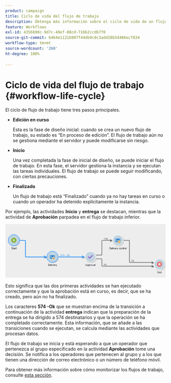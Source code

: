 ```yaml
---
product: campaign
title: Ciclo de vida del flujo de trabajo
description: Obtenga más información sobre el ciclo de vida de un flujo de trabajo
feature: Workflows
exl-id: 4356b90c-9d7c-49ef-88cd-716b2ccdb7f0
source-git-commit: 6464e1121b907f44db9c0c3add28b54486ecf834
workflow-type: tm+mt
source-wordcount: '260'
ht-degree: 100%

---
```


# Ciclo de vida del flujo de trabajo {#workflow-life-cycle}



El ciclo de flujo de trabajo tiene tres pasos principales.

* **Edición en curso**

  Esta es la fase de diseño inicial: cuando se crea un nuevo flujo de trabajo, su estado es “En proceso de edición”. El flujo de trabajo aún no se gestiona mediante el servidor y puede modificarse sin riesgo.

* **Inicio**

  Una vez completada la fase de inicial de diseño, se puede iniciar el flujo de trabajo. En esta fase, el servidor gestiona la instancia y se ejecutan las tareas individuales. El flujo de trabajo se puede seguir modificando, con ciertas precauciones.

* **Finalizado**

  Un flujo de trabajo está “Finalizado” cuando ya no hay tareas en curso o cuando un operador ha detenido explícitamente la instancia.

Por ejemplo, las actividades **Inicio** y **entrega** se destacan, mientras que la actividad de **Aprobación** parpadea en el flujo de trabajo inferior.

![](assets/new-workflow-6.png)

Esto significa que las dos primeras actividades se han ejecutado correctamente y que la aprobación está en curso, es decir, que se ha creado, pero aún no ha finalizado.

Los caracteres **574 -Ok** que se muestran encima de la transición a continuación de la actividad **entrega** indican que la preparación de la entrega se ha dirigido a 574 destinatarios y que la operación se ha completado correctamente. Esta información, que se añade a las transiciones cuando se ejecutan, se calcula mediante las actividades que procesan datos.

El flujo de trabajo se inicia y está esperando a que un operador que pertenezca al grupo especificado en la actividad **Aprobación** tome una decisión. Se notifica a los operadores que pertenecen al grupo y a los que tienen una dirección de correo electrónico o un número de teléfono móvil.

Para obtener más información sobre cómo monitorizar los flujos de trabajo, consulte [esta sección](monitor-workflow-execution.md).
